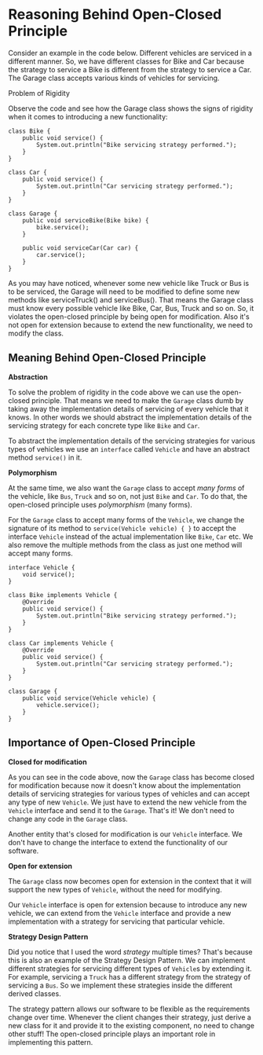 # Reasoning Behind Open-Closed Principle

Consider an example in the code below. Different vehicles are serviced in a different manner. So, we have different classes for Bike and Car because the strategy to service a Bike is different from the strategy to service a Car. The Garage class accepts various kinds of vehicles for servicing.

Problem of Rigidity

Observe the code and see how the Garage class shows the signs of rigidity when it comes to introducing a new functionality:

```
class Bike {
    public void service() {
        System.out.println("Bike servicing strategy performed.");
    }
}

class Car {
    public void service() {
        System.out.println("Car servicing strategy performed.");
    }
}

class Garage {
    public void serviceBike(Bike bike) {
        bike.service();
    }

    public void serviceCar(Car car) {
        car.service();
    }
}
```

As you may have noticed, whenever some new vehicle like Truck or Bus is to be serviced, the Garage will need to be modified to define some new methods like serviceTruck() and serviceBus(). That means the Garage class must know every possible vehicle like Bike, Car, Bus, Truck and so on. So, it violates the open-closed principle by being open for modification. Also it's not open for extension because to extend the new functionality, we need to modify the class.


## Meaning Behind Open-Closed Principle

**Abstraction**

To solve the problem of rigidity in the code above we can use the open-closed principle. That means we need to make the `Garage` class dumb by taking away the implementation details of servicing of every vehicle that it knows. In other words we should abstract the implementation details of the servicing strategy for each concrete type like `Bike` and `Car`.

To abstract the implementation details of the servicing strategies for various types of vehicles we use an `interface` called `Vehicle` and have an abstract method `service()` in it.

**Polymorphism**

At the same time, we also want the `Garage` class to accept *many forms* of the vehicle, like `Bus`, `Truck` and so on, not just `Bike` and `Car`. To do that, the open-closed principle uses *polymorphism* (many forms).

For the `Garage` class to accept many forms of the `Vehicle`, we change the signature of its method to `service(Vehicle vehicle) { }` to accept the interface `Vehicle` instead of the actual implementation like `Bike`, `Car` etc. We also remove the multiple methods from the class as just one method will accept many forms.

```
interface Vehicle {
    void service();
}

class Bike implements Vehicle {
    @Override
    public void service() {
        System.out.println("Bike servicing strategy performed.");
    }
}

class Car implements Vehicle {
    @Override
    public void service() {
        System.out.println("Car servicing strategy performed.");
    }
}

class Garage {
    public void service(Vehicle vehicle) {
        vehicle.service();
    }
}
```


## Importance of Open-Closed Principle

**Closed for modification**

As you can see in the code above, now the `Garage` class has become closed for modification because now it doesn't know about the implementation details of servicing strategies for various types of vehicles and can accept any type of new `Vehicle`. We just have to extend the new vehicle from the `Vehicle` interface and send it to the `Garage`. That's it! We don't need to change any code in the `Garage` class.

Another entity that's closed for modification is our `Vehicle` interface. We don't have to change the interface to extend the functionality of our software.

**Open for extension**

The `Garage` class now becomes open for extension in the context that it will support the new types of `Vehicle`, without the need for modifying.

Our `Vehicle` interface is open for extension because to introduce any new vehicle, we can extend from the `Vehicle` interface and provide a new implementation with a strategy for servicing that particular vehicle.

**Strategy Design Pattern**

Did you notice that I used the word *strategy* multiple times? That's because this is also an example of the Strategy Design Pattern. We can implement different strategies for servicing different types of `Vehicle`s by extending it. For example, servicing a `Truck` has a different strategy from the strategy of servicing a `Bus`. So we implement these strategies inside the different derived classes.

The strategy pattern allows our software to be flexible as the requirements change over time. Whenever the client changes their strategy, just derive a new class for it and provide it to the existing component, no need to change other stuff! The open-closed principle plays an important role in implementing this pattern.
